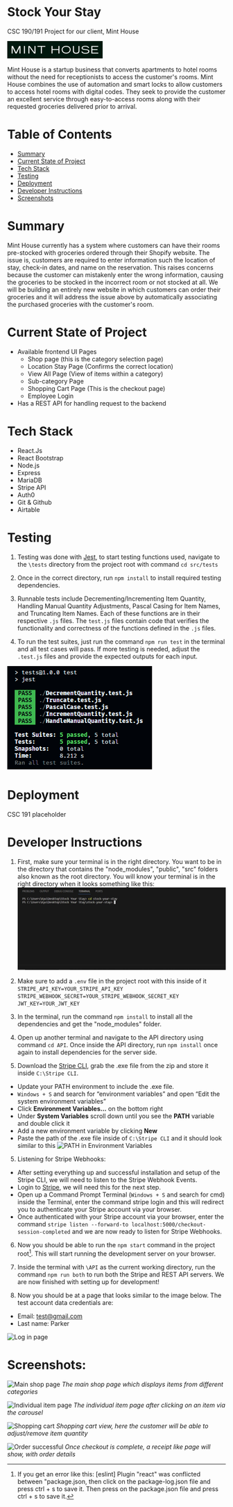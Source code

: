 # Stock Your Stay
CSC 190/191 Project for our client, Mint House

![Mint House](/src/components/assets/mhlogo.png "Mint House")

Mint House is a startup business that converts apartments to hotel rooms without the need for receptionists to access the customer's rooms. Mint House combines the use of automation and smart locks to allow customers to access hotel rooms with digital codes. They seek to provide the customer an excellent service through easy-to-access rooms along with their requested groceries delivered prior to arrival.

# Table of Contents
* [Summary](#Summary)
* [Current State of Project](#Current-State-of-Project)
* [Tech Stack](#Tech-Stack)
* [Testing](#Testing)
* [Deployment](#Deployment)
* [Developer Instructions](#Developer-Instructions)
* [Screenshots](#Screenshots)

# Summary
Mint House currently has a system where customers can have their rooms pre-stocked with groceries ordered through their Shopify website. The issue is, customers are required to enter information such the location of stay, check-in dates, and name on the reservation. This raises concerns because the customer can mistakenly enter the wrong information, causing the groceries to be stocked in the incorrect room or not stocked at all. We will be building an entirely new website in which customers can order their groceries and it will address the issue above by automatically associating the purchased groceries with the customer's room.

# Current State of Project
<!-- TO DO -->
<!-- Everything works in development/test mode -->
* Available frontend UI Pages
  * Shop page (this is the category selection page)
  * Location Stay Page (Confirms the correct location)
  * View All Page (View of items within a category)
  * Sub-category Page
  * Shopping Cart Page (This is the checkout page)
  * Employee Login
* Has a REST API for handling request to the backend

# Tech Stack
* React.Js
* React Bootstrap
* Node.js
* Express
* MariaDB
* Stripe API
* Auth0
* Git & Github
* Airtable

# Testing
1. Testing was done with [Jest](https://jestjs.io/), to start testing functions used, navigate to the ```\tests``` directory from the project root with command ```cd src/tests```

2. Once in the correct directory, run ```npm install``` to install required testing dependencies.

3. Runnable tests include Decrementing/Incrementing Item Quantity, Handling Manual Quantity Adjustments, Pascal Casing for Item Names, and Truncating Item Names. Each of these functions are in their respective ```.js``` files. The ```test.js``` files contain code that verifies the functionality and correctness of the functions defined in the ```.js``` files.

4. To run the test suites, just run the command ```npm run test``` in the terminal and all test cases will pass. If more testing is needed, adjust the ```.test.js``` files and provide the expected outputs for each input.

![Passed all test cases](/src/components/assets/jest_test.png "Passed all test cases")

<!-- TO DO -->
# Deployment
CSC 191 placeholder

# Developer Instructions
1. First, make sure your terminal is in the right directory. You want to be in the directory that contains the "node_modules", "public", "src" folders also known as the root directory. You will know your terminal is in the right directory when it looks something like this:
![Root directory of Project](/src/components/assets/terminal.JPG "Root directory of Project")

2. Make sure to add a ```.env``` file in the project root with this inside of it<br>
```STRIPE_API_KEY=YOUR_STRIPE_API_KEY```<br>
```STRIPE_WEBHOOK_SECRET=YOUR_STRIPE_WEBHOOK_SECRET_KEY```<br>
```JWT_KEY=YOUR_JWT_KEY```
  
3. In the terminal, run the command ```npm install``` to install all the dependencies and get the "node_modules" folder. 

4. Open up another terminal and navigate to the API directory using command ```cd API```. Once inside the API directory, run ```npm install``` once again to install dependencies for the server side.

5. Download the [Stripe CLI](https://docs.stripe.com/stripe-cli), grab the .exe file from the zip and store it inside ```C:\Stripe CLI```.
  * Update your PATH environment to include the .exe file.
  * ```Windows + S``` and search for “environment variables” and open “Edit the system environment variables”
  * Click **Environment Variables…** on the bottom right
  * Under **System Variables** scroll down until you see the **PATH** variable and double click it
  * Add a new environment variable by clicking **New**
  * Paste the path of the .exe file inside of ```C:\Stripe CLI``` and it should look similar to this
  ![PATH in Environment Variables](/src/components/assets/env_var.png "PATH in Environment Variables")

5. Listening for Stripe Webhooks:
  * After setting everything up and successful installation and setup of the Stripe CLI, we will need to listen to the Stripe Webhook Events.
  * Login to [Stripe](https://stripe.com), we will need this for the next step.
  * Open up a Command Prompt Terminal (```Windows + S``` and search for cmd) inside the Terminal, enter the command stripe login and this will redirect you to authenticate your Stripe account via your browser.
  * Once authenticated with your Stripe account via your browser, enter the command ```stripe listen --forward-to localhost:5000/checkout-session-completed``` and we are now ready to listen for Stripe Webhooks.

6. Now you should be able to run the ```npm start``` command in the project root[^1]. This will start running the development server on your browser.

7. Inside the terminal with ```\API``` as the current working directory, run the command ```npm run both``` to run both the Stripe and REST API servers. We are now finished with setting up for development!

8. Now you should be at a page that looks similar to the image below. The test account data credentials are:
<!-- Leave or remove? -->
* Email: test@gmail.com
* Last name: Parker
<!-- End leave or remove? -->

![Log in page](/src/components/assets/login_page.png)

# Screenshots:
![Main shop page](/src/components/assets/main_shop.png "Main shop page")
*The main shop page which displays items from different categories*

![Individual item page](/src/components/assets/individual_page.png "Individual item page")
*The individual item page after clicking on an item via the carousel*

![Shopping cart](/src/components/assets/shopping_cart.png "Shopping cart")
*Shopping cart view, here the customer will be able to adjust/remove item quantity*

![Order successful](/src/components/assets/order_success.png "Order successful")
*Once checkout is complete, a receipt like page will show, with order details*

<!-- This doesn't render correctly on Google Colab but when pushed to GitHub it will render correctly as a footnote -->
[^1]: If you get an error like this: [eslint] Plugin "react" was conflicted between "package.json,
then click on the package-log.json file and press ctrl + s to save it.
Then press on the package.json file and press ctrl + s to save it.
